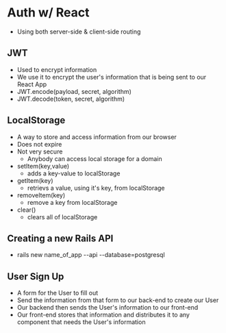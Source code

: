 # Auth w/ React

- Using both server-side & client-side routing

## JWT

- Used to encrypt information
- We use it to encrypt the user's information that is being sent to our React App
- JWT.encode(payload, secret, algorithm)
- JWT.decode(token, secret, algorithm)

## LocalStorage

- A way to store and access information from our browser
- Does not expire
- Not very secure
  - Anybody can access local storage for a domain
- setItem(key,value)
  - adds a key-value to localStorage
- getItem(key)
  - retrievs a value, using it's key, from localStorage
- removeItem(key)
  - remove a key from localStorage
- clear()
  - clears all of localStorage

## Creating a new Rails API

- rails new name_of_app --api --database=postgresql

## User Sign Up

- A form for the User to fill out
- Send the information from that form to our back-end to create our User
- Our backend then sends the User's information to our front-end
- Our front-end stores that information and distributes it to any component that needs the User's information
